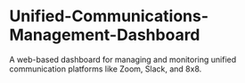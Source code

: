 # Unified-Communications-Management-Dashboard
A web-based dashboard for managing and monitoring unified communication platforms like Zoom, Slack, and 8x8.
